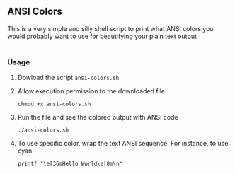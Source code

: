## ANSI Colors
This is a very simple and silly shell script to print what ANSI colors you would probably want to use for beautifying your plain text output
<br/>
<br/>

### Usage

1. Dowload the script `ansi-colors.sh`

1. Allow execution permission to the downloaded file
    ```
    chmod +x ansi-colors.sh
    ```

1. Run the file and see the colored output with ANSI code
    ```
    ./ansi-colors.sh
    ```

1. To use specific color, wrap the text ANSI sequence. For instance, to use cyan
    ```shell
    printf "\e[36mHello World\e[0m\n"
    ```
